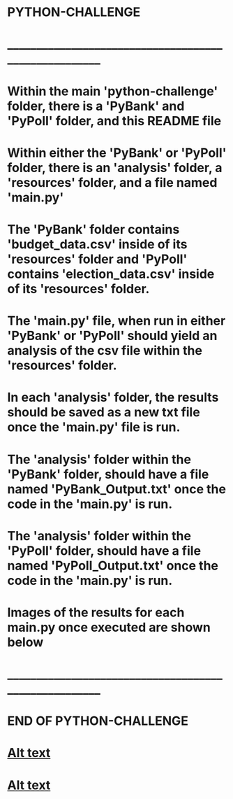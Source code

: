 # PYTHON-CHALLENGE
# _____________________________________________________

# Within the main 'python-challenge' folder, there is a 'PyBank' and 'PyPoll' folder, and  this README file

# Within either the 'PyBank' or 'PyPoll' folder, there is an 'analysis' folder, a 'resources' folder, and a file named 'main.py'

# The 'PyBank' folder contains 'budget_data.csv' inside of its 'resources' folder and 'PyPoll' contains 'election_data.csv' inside of its 'resources' folder.  

# The 'main.py' file, when run in either 'PyBank' or 'PyPoll' should yield an analysis of the csv file within the 'resources' folder.

# In each 'analysis' folder, the results should be saved as a new txt file once the 'main.py' file is run.  

# The 'analysis' folder within the 'PyBank' folder, should have a file named 'PyBank_Output.txt' once the code in the 'main.py' is run.

# The 'analysis' folder within the 'PyPoll' folder, should have a file named 'PyPoll_Output.txt' once the code in the 'main.py' is run.

# Images of the results for each main.py once executed are shown below

# _____________________________________________________
# END OF PYTHON-CHALLENGE

# [Alt text](../../../../Pic_PyPoll_Output.png)

# [Alt text](../../../../Pic_PyBank_Output.png)